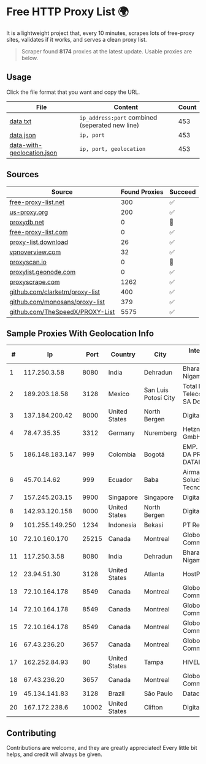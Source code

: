 
# Free HTTP Proxy List 🌍

It is a lightweight project that, every 10 minutes, scrapes lots of free-proxy sites, validates if it works, and serves a clean proxy list.


> Scraper found **8174** proxies at the latest update. Usable proxies are below.

## Usage

Click the file format that you want and copy the URL.


|File|Content|Count|
|----|-------|-----|
|[data.txt](https://raw.githubusercontent.com/themiralay/Proxy-List-World/master/data.txt)|`ip_address:port` combined (seperated new line)|453|
|[data.json](https://raw.githubusercontent.com/themiralay/Proxy-List-World/master/data.json)|`ip, port`|453|
|[data-with-geolocation.json](https://raw.githubusercontent.com/themiralay/Proxy-List-World/master/data-with-geolocation.json)|`ip, port, geolocation`|453|

## Sources

|Source|Found Proxies|Succeed|
|------|-------------|-------|
|[free-proxy-list.net](https://free-proxy-list.net)|300|✅|
|[us-proxy.org](https://www.us-proxy.org)|200|✅|
|[proxydb.net](http://proxydb.net)|0|🚫|
|[free-proxy-list.com](https://free-proxy-list.com/?page=&port=&type%5B%5D=http&type%5B%5D=https&up_time=0&search=Search)|0|✅|
|[proxy-list.download](https://www.proxy-list.download/HTTP)|26|✅|
|[vpnoverview.com](https://vpnoverview.com/privacy/anonymous-browsing/free-proxy-servers)|32|✅|
|[proxyscan.io](https://www.proxyscan.io)|0|🚫|
|[proxylist.geonode.com](https://proxylist.geonode.com/api/proxy-list?limit=300&page=1&sort_by=lastChecked&sort_type=desc&protocols=http,https)|0|✅|
|[proxyscrape.com](https://api.proxyscrape.com/v2/?request=displayproxies&protocol=http&timeout=10000&country=all&ssl=all&anonymity=all)|1262|✅|
|[github.com/clarketm/proxy-list](https://raw.githubusercontent.com/clarketm/proxy-list/master/proxy-list-raw.txt)|400|✅|
|[github.com/monosans/proxy-list](https://raw.githubusercontent.com/monosans/proxy-list/main/proxies/http.txt)|379|✅|
|[github.com/TheSpeedX/PROXY-List](https://raw.githubusercontent.com/TheSpeedX/PROXY-List/master/http.txt)|5575|✅|


## Sample Proxies With Geolocation Info

|#|Ip|Port|Country|City|Internet Service Provider|
|-|--|----|-------|----|-------------------------|
|1|117.250.3.58|8080|India|Dehradun|Bharat Sanchar Nigam Ltd|
|2|189.203.18.58|3128|Mexico|San Luis Potosí City|Total Play Telecomunicaciones SA De CV|
|3|137.184.200.42|8000|United States|North Bergen|DigitalOcean, LLC|
|4|78.47.35.35|3312|Germany|Nuremberg|Hetzner Online GmbH|
|5|186.148.183.147|999|Colombia|Bogotá|EMP. DE TEC. E INF. DA PREVIDENCIA - DATAPREV|
|6|45.70.14.62|999|Ecuador|Baba|Airmaxtelecom Soluciones Tecnologicas S.A|
|7|157.245.203.15|9900|Singapore|Singapore|DigitalOcean, LLC|
|8|142.93.120.158|8000|United States|North Bergen|DigitalOcean, LLC|
|9|101.255.149.250|1234|Indonesia|Bekasi|PT Remala Abadi|
|10|72.10.160.170|25215|Canada|Montreal|GloboTech Communications|
|11|117.250.3.58|8080|India|Dehradun|Bharat Sanchar Nigam Ltd|
|12|23.94.51.30|3128|United States|Atlanta|HostPapa|
|13|72.10.164.178|8549|Canada|Montreal|GloboTech Communications|
|14|72.10.164.178|8549|Canada|Montreal|GloboTech Communications|
|15|72.10.164.178|8549|Canada|Montreal|GloboTech Communications|
|16|67.43.236.20|3657|Canada|Montreal|GloboTech Communications|
|17|162.252.84.93|80|United States|Tampa|HIVELOCITY, Inc.|
|18|67.43.236.20|3657|Canada|Montreal|GloboTech Communications|
|19|45.134.141.83|3128|Brazil|São Paulo|Datacamp Limited|
|20|167.172.238.6|10002|United States|Clifton|DigitalOcean, LLC|



## Contributing

Contributions are welcome, and they are greatly appreciated! Every
little bit helps, and credit will always be given.

